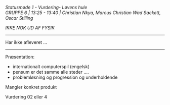 *Statusmøde 1 - Vurdering- Løvens hule*  
*GRUPPE 6 | 13:25 - 13:40 | Christian Nkya, Marcus Christian Wad Sackett, Oscar Stilling*

*IKKE NOK UD AF FYSIK*

------------------------------------------------------------------------------------------

Har ikke afleveret ...

------------------------------------------------------------------------------------------

Præsentation:
- internationalt computerspil (engelsk)
- pensum er det samme alle steder ....
- problemløsning og progression og underholdende 

Mangler konkret produkt

Vurdering 02 eller 4
